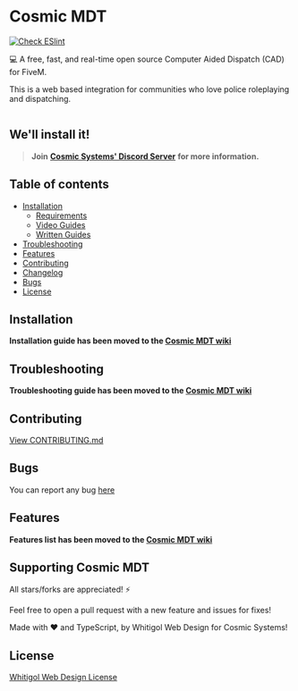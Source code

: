 # Cosmic MDT
[![Check ESlint](https://github.com/WhitigolProd/cosmic-mdt/actions/workflows/lint.yml/badge.svg)](https://github.com/WhitigolProd/cosmic-mdt/)

💻 A free, fast, and real-time open source Computer Aided Dispatch (CAD) for FiveM.

This is a web based integration for communities who love police roleplaying and dispatching.

<a href="http://cosmic-systems.com/discord/">
  <img src="https://discordapp.com/api/guilds/670463914324000783/widget.png?style=banner2" alt="">
</a>

## We'll install it!

> **Join** [**Cosmic Systems' Discord Server**](http://cosmic-systems.com/discord) **for more information.**



## Table of contents

- [Installation](https://github.com/WhitigolProd/cosmic-mdt/wiki/Installation-Guide)
  - [Requirements](https://github.com/WhitigolProd/cosmic-mdt/wiki/Installation-Guide#requirements)
  - [Video Guides](https://github.com/WhitigolProd/cosmic-mdt/wiki/Installation-Guide#video-guides)
  - [Written Guides](https://github.com/WhitigolProd/cosmic-mdt/wiki/Installation-Guide#written-guides)
- [Troubleshooting](https://github.com/WhitigolProd/cosmic-mdt/wiki/Troubleshooting)
- [Features](https://github.com/WhitigolProd/cosmic-mdt/wiki/%E2%9C%A8-Features)
- [Contributing](#contributing)
- [Changelog](./docs/CHANGELOG.md)
- [Bugs](#bugs)
- [License](#license)

## Installation

**Installation guide has been moved to the [Cosmic MDT wiki](https://github.com/WhitigolProd/cosmic-mdt/wiki/Installation-Guide)**

## Troubleshooting

**Troubleshooting guide has been moved to the [Cosmic MDT wiki](https://github.com/WhitigolProd/cosmic-mdt/wiki/Troubleshooting)**

## Contributing

[View CONTRIBUTING.md](./docs/CONTRIBUTING.md)

## Bugs

You can report any bug [here](https://github.com/WhitigolProd/cosmic-mdt/issues)

## Features

**Features list has been moved to the [Cosmic MDT wiki](https://github.com/WhitigolProd/cosmic-mdt/wiki/%E2%9C%A8-Features)**

## Supporting Cosmic MDT

All stars/forks are appreciated! ⚡

Feel free to open a pull request with a new feature and issues for fixes!

Made with ❤️ and TypeScript, by Whitigol Web Design for Cosmic Systems!

## License

[Whitigol Web Design License](./LICENSE)
